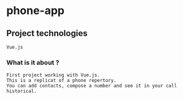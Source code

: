 # phone-app

## Project technologies
```
Vue.js
```

### What is it about ?
```
First project working with Vue.js. 
This is a replicat of a phone repertory. 
You can add contacts, compose a number and see it in your call historical.
```

